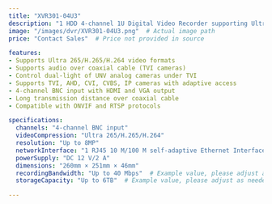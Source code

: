 ```yaml
---
title: "XVR301-04U3"
description: "1 HDD 4-channel 1U Digital Video Recorder supporting Ultra 265/H.265/H.264 video formats, with audio over coaxial cable and long transmission distance."
image: "/images/dvr/XVR301-04U3.png"  # Actual image path
price: "Contact Sales"  # Price not provided in source

features:
- Supports Ultra 265/H.265/H.264 video formats
- Supports audio over coaxial cable (TVI cameras)
- Control dual-light of UNV analog cameras under TVI
- Supports TVI, AHD, CVI, CVBS, IP cameras with adaptive access
- 4-channel BNC input with HDMI and VGA output
- Long transmission distance over coaxial cable
- Compatible with ONVIF and RTSP protocols

specifications:
  channels: "4-channel BNC input"
  videoCompression: "Ultra 265/H.265/H.264"
  resolution: "Up to 8MP"
  networkInterface: "1 RJ45 10 M/100 M self-adaptive Ethernet Interface"
  powerSupply: "DC 12 V/2 A"
  dimensions: "260mm × 251mm × 46mm"
  recordingBandwidth: "Up to 40 Mbps"  # Example value, please adjust as needed
  storageCapacity: "Up to 6TB"  # Example value, please adjust as needed

---
```

